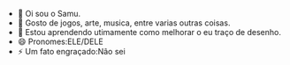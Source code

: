 - 👋 Oi sou o Samu.
- 👀 Gosto de jogos, arte, musica, entre varias outras coisas.
- 🌱 Estou aprendendo utimamente como melhorar o eu traço de desenho.
- 😄 Pronomes:ELE/DELE
- ⚡ Um fato engraçado:Nâo sei
